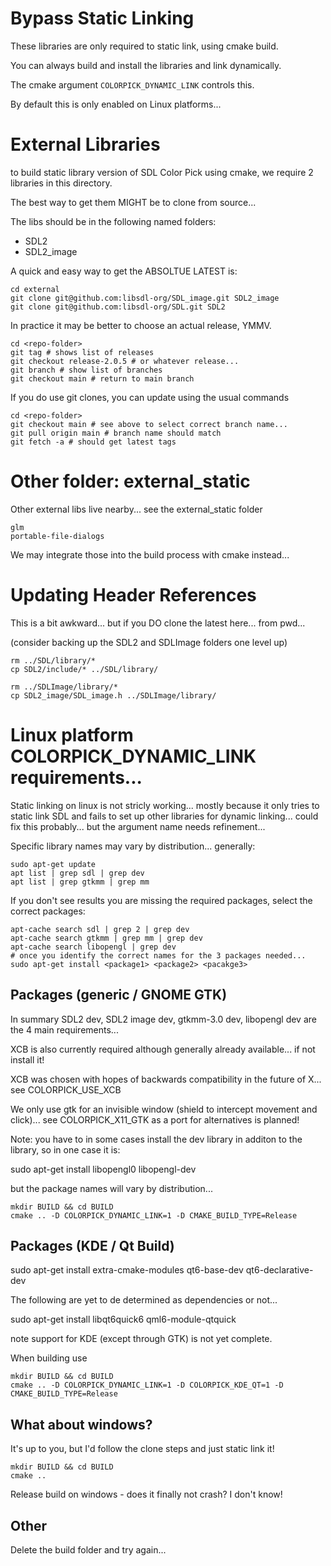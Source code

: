 # Bypass Static Linking

These libraries are only required to static link, using cmake build.

You can always build and install the libraries and link dynamically.

The cmake argument `COLORPICK_DYNAMIC_LINK` controls this.

By default this is only enabled on Linux platforms...

# External Libraries

to build static library version of SDL Color Pick using cmake, 
we require 2 libraries in this directory.

The best way to get them MIGHT be to clone from source...

The libs should be in the following named folders:

 * SDL2
 * SDL2_image

A quick and easy way to get the ABSOLTUE LATEST is:

```
cd external
git clone git@github.com:libsdl-org/SDL_image.git SDL2_image
git clone git@github.com:libsdl-org/SDL.git SDL2
```

In practice it may be better to choose an actual release, YMMV.

```
cd <repo-folder>
git tag # shows list of releases
git checkout release-2.0.5 # or whatever release...
git branch # show list of branches
git checkout main # return to main branch
```

If you do use git clones, you can update using the usual commands

```
cd <repo-folder>
git checkout main # see above to select correct branch name...
git pull origin main # branch name should match
git fetch -a # should get latest tags
```

# Other folder: external_static

Other external libs live nearby... 
see the external_static folder

```
glm
portable-file-dialogs
```

We may integrate those into the build process with cmake instead...

# Updating Header References

This is a bit awkward... but if you DO clone the latest here... from pwd...

(consider backing up the SDL2 and SDLImage folders one level up)
```
rm ../SDL/library/*
cp SDL2/include/* ../SDL/library/

rm ../SDLImage/library/*
cp SDL2_image/SDL_image.h ../SDLImage/library/

```

# Linux platform COLORPICK_DYNAMIC_LINK requirements...

Static linking on linux is not stricly working... mostly because it only tries to static link SDL and fails to set up other libraries for dynamic linking... could fix this probably... but the argument name needs refinement...

Specific library names may vary by distribution... generally:

```
sudo apt-get update
apt list | grep sdl | grep dev
apt list | grep gtkmm | grep mm
```

If you don't see results you are missing the required packages, select the correct packages:
```
apt-cache search sdl | grep 2 | grep dev
apt-cache search gtkmm | grep mm | grep dev
apt-cache search libopengl | grep dev
# once you identify the correct names for the 3 packages needed...
sudo apt-get install <package1> <package2> <pacakge3>
```

## Packages (generic / GNOME GTK)

In summary SDL2 dev, SDL2 image dev, gtkmm-3.0 dev, libopengl dev are the 4 main requirements...

XCB is also currently required although generally already available... if not install it!

XCB was chosen with hopes of backwards compatibility in the future of X... see COLORPICK_USE_XCB

We only use gtk for an invisible window (shield to intercept movement and click)... see COLORPICK_X11_GTK as a port for alternatives is planned!

Note: you have to in some cases install the dev library in additon to the library, so in one case it is:

sudo apt-get install libopengl0 libopengl-dev

but the package names will vary by distribution...

```
mkdir BUILD && cd BUILD
cmake .. -D COLORPICK_DYNAMIC_LINK=1 -D CMAKE_BUILD_TYPE=Release
```

## Packages (KDE / Qt Build)

sudo apt-get install extra-cmake-modules qt6-base-dev qt6-declarative-dev

The following are yet to de determined as dependencies or not...

sudo apt-get install libqt6quick6 qml6-module-qtquick 

note support for KDE (except through GTK) is not yet complete.

When building use

```
mkdir BUILD && cd BUILD
cmake .. -D COLORPICK_DYNAMIC_LINK=1 -D COLORPICK_KDE_QT=1 -D CMAKE_BUILD_TYPE=Release
```

## What about windows?

It's up to you, but I'd follow the clone steps and just static link it!

```
mkdir BUILD && cd BUILD
cmake ..
```

Release build on windows - does it finally not crash?  I don't know!

## Other

Delete the build folder and try again...
